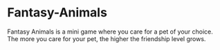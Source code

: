 # Fantasy-Animals

Fantasy Animals is a mini game where you care for a pet of your choice. The more you care for your pet, the higher the friendship level grows. 
